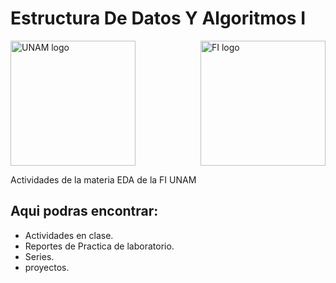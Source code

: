 # Estructura De Datos Y Algoritmos I 

<p align="left"><img height="200" width="200" src="https://upload.wikimedia.org/wikipedia/commons/c/ca/Escudo-UNAM-escalable.svg" alt="UNAM logo"><img align="right" height="200" width="200" src="https://imgur.com/40yIkfa.png" alt="FI logo"></p>

Actividades de la materia EDA de la FI UNAM

## Aqui podras encontrar:

- Actividades en clase.
- Reportes de Practica de laboratorio.
- Series.
- proyectos.
